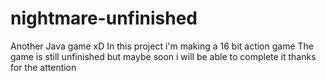 # nightmare-unfinished
Another Java game xD
In this project i'm making a 16 bit action game
The game is still unfinished but maybe soon i will be able to complete it
thanks for the attention
